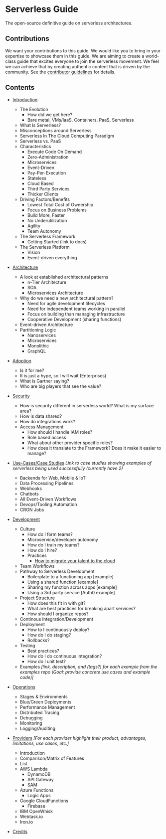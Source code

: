 # Serverless Guide

The open-source definitive guide on serverless architectures.

## Contributions

We want your contributions to this guide. We would like you to bring in your expertise to showcase them in this guide. We are aiming to create a world-class guide that excites everyone to join the serverless movement. We feel we can achieve that by creating authentic content that is driven by the community. See the [contributor guidelines](./CONTRIBUTING.md) for details.

## Contents

* [Introduction](./introduction.md)
    * The Evolution
      * How did we get here?
      * Bare metal, VMs/IaaS, Containers, PaaS, Serverless
    * What Is Serverless?
    * Misconceptions around Serverless
    * Serverless In The Cloud Computing Paradigm
    * Serverless vs. PaaS
    * Characteristics
      * Execute Code On Demand
      * Zero-Administration
      * Microservices
      * Event-Driven
      * Pay-Per-Execution
      * Stateless
      * Cloud Based
      * Third Party Services
      * Thicker Clients
    * Driving Factors/Benefits
      * Lowest Total Cost of Ownership
      * Focus on Business Problems
      * Build More, Faster
      * No Underutilization
      * Agility
      * Team Autonomy 
    * The Serverless Framework
      * Getting Started (link to docs)
    * The Serverless Platform
      * Vision
      * Event-driven everything
      
* [Architecture](./architecture.md)
    * A look at established architectural patterns
        * n-Tier Architecture
        * SOA
        * Microservices Architecture
    * Why do we need a new architectural pattern?
        * Need for agile development lifecycles
        * Need for independent teams working in parallel
        * Focus on building than managing infrastructure
        * Cooperative Development (sharing functions) 
    * Event-driven Architecture
    * Partitioning Logic
        * Nanoservices
        * Microservices
        * Monolithic
        * GraphQL

* [Adoption](./adoption.md)
    * Is it for me?
    * It is just a hype, so I will wait (Enterprises)
    * What is Gartner saying?
    * Who are big players that see the value?

* [Security](./security.md)
    * How is security different in serverless world? What is my surface area?
    * How is data shared? 
    * How do integrations work?
    * Access Management
      * How should I handle IAM roles?
      * Role based access
      * What about other provider specific roles?
      * How does it translate to the Framework? Does it make it easier to manage?

* [Use-Cases/Case Studies](./case_studies/index.md)
	*Link to case studies showing examples of serverless being used successfully (currently have 2)*
  * Backends for Web, Mobile & IoT
  * Data Processing Pipelines
  * Webhooks
  * Chatbots
  * All Event-Driven Workflows
  * Devops/Tooling Automation
  * CRON Jobs

* [Development](./dev/index.md)
    * Culture
        * How do I form teams?
        * Microservice/developer autonomy 
        * How do I train my teams?
        * How do I hire?
        * Practices 
            * [How to migrate your talent to the cloud](https://medium.com/capital-one-developers/how-to-migrate-your-talent-to-the-cloud-bdfaf33784e4#.5delrn9jk)
    * Team Workflows
    * Pathway to Serverless Development
        * Boilerplate to a functioning app [example]
        * Using a shared function [example]
        * Sharing my function across apps [example]
        * Using a 3rd party service [Auth0 example]
    * Project Structure
        * How does this fit in with git?
        * What are best practices for breaking apart services? 
        * How should I organize repos?  
    * Continous Integration/Development
    * Deployment  
        * How to I continuously deploy?
        * How do I do staging?
        * Rollbacks?    
    * Testing
        * Best practices? 
        * How do I do continuous integration? 
        * How do I unit test?
    * Examples
    *[link, description, and (tags?) for each example from the examples repo (Goal: provide concrete use cases and example code)]*
    
* [Operations](./ops/index.md)
    * Stages & Environments
    * Blue/Green Deployments
    * Performance Management
    * Distributed Tracing
    * Debugging
    * Monitoring
    * Logging/Auditing

* [Providers](./providers/index.md)
  *[For each provider highlight their product, advantages, limitations, use cases, etc.]*
    * Introduction
    * Comparison/Matrix of Features
    * List
    * AWS Lambda
        * DynamoDB
        * API Gateway
        * SAM
    * Azure Functions
        * Logic Apps
    * Google CloudFunctions
        * Firebase
    * IBM OpenWhisk
    * Webtask.io
    * Iron.io

* [Credits](./credits.md)